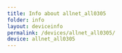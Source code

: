 ```yaml
---
title: Info about allnet_all0305
folder: info
layout: deviceinfo
permalink: /devices/allnet_all0305/
device: allnet_all0305
---
```

